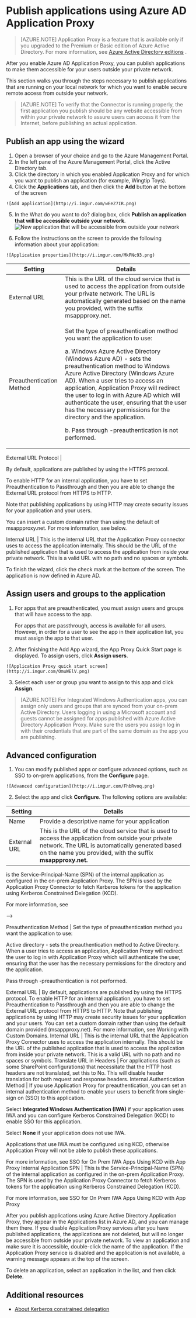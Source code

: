 <properties
	pageTitle="Publishing Apps with Azure AD Application Proxy | Windows Azure"
	description="Covers how to publish on-premises applications using Azure AD Application Proxy."
	services="active-directory"
	documentationCenter=""
	authors="kgremban"
	manager="stevenpo"
	editor=""/>

<tags
	ms.service="active-directory"
	ms.date="12/02/2015"
	wacn.date=""/>


# Publish applications using Azure AD Application Proxy

> [AZURE.NOTE] Application Proxy is a feature that is available only if you upgraded to the Premium or Basic edition of Azure Active Directory. For more information, see [Azure Active Directory <!-- deleted by customization editions](/documentation/articles/active-directory-editions) --><!-- keep by customization: begin --> editions](https://msdn.microsoft.com/zh-cn/library/azure/dn532272.aspx) <!-- keep by customization: end -->.

After you enable <!-- deleted by customization Windows --> Azure AD Application Proxy, you can publish applications to make them accessible <!-- deleted by customization to --><!-- keep by customization: begin --> for <!-- keep by customization: end --> your users outside your private network.

This <!-- deleted by customization article --><!-- keep by customization: begin --> section <!-- keep by customization: end --> walks you through the steps <!-- keep by customization: begin --> necessary <!-- keep by customization: end --> to publish applications that are running on your local network for which you want to enable secure remote access from outside your network.

> [AZURE.NOTE] To verify that the Connector is running properly, the first application you publish should be any website accessible from within your private network to assure users can access it from the Internet, before publishing an actual application.

## Publish an app using the wizard

1. Open a browser of your choice and go to the Azure Management Portal.
2. In the left pane of the Azure Management Portal, click the Active Directory tab.
3. Click the directory in which you enabled Application Proxy and for which you want to publish an application (for example, Wingtip Toys).
4. Click the **Applications** tab, and then click the **Add** button at the bottom of the screen
<!-- deleted by customization
	![Add application](./media/active-directory-application-proxy-publish/aad_appproxy_selectdirectory.png)
-->
<!-- keep by customization: begin -->
	![Add application](http://i.imgur.com/wEeZ7IR.png)
<!-- keep by customization: end -->
5. In the What do you want to do? dialog box, click **Publish an application that will be accessible outside your network**.
	![New application that will be accessible from outside your <!-- deleted by customization network](./media/active-directory-application-proxy-publish/aad_appproxy_addapp.png) --><!-- keep by customization: begin --> network](http://i.imgur.com/Wj3vkyD.png) <!-- keep by customization: end -->

6. Follow the instructions on the screen to provide the following information about your application:
<!-- deleted by customization
	![Application properties](./media/active-directory-application-proxy-publish/aad_appproxy_appproperties.png)
-->
<!-- keep by customization: begin -->
	![Application properties](http://i.imgur.com/MkPNc93.png)
<!-- keep by customization: end -->

**Setting** | **Details**
---|---
External URL | This is the URL of the cloud service that is used to access the application from outside your private network. The URL is automatically generated based on the name you provided, with the suffix msappproxy.net.
Preauthentication <!-- deleted by customization method --><!-- keep by customization: begin --> Method <!-- keep by customization: end --> | <p>Set the type of preauthentication method you want the application to use:</p><p>a. Windows Azure Active Directory (Windows Azure AD) - <!-- keep by customization: begin --> sets the preauthentication method to Windows Azure Active Directory (Windows Azure AD). <!-- keep by customization: end --> When a user tries to access an application, Application Proxy will redirect the user to log in with Azure AD which will authenticate the user, ensuring that the user has the necessary permissions for the directory and the application.</p> <p>b. Pass through <!-- deleted by customization - preauthentication --><!-- keep by customization: begin --> -preauthentication <!-- keep by customization: end --> is not performed.</p>
<!-- deleted by customization
External URL Protocol | <p>By default, applications are published by using the HTTPS protocol. The service will automatically redirect users who type the URL with http.</p> <p>To enable HTTP for an internal application, you have to set the preauthentication method to Passthrough and then you are able to change the External URL protocol from HTTPS to HTTP. Note that publishing applications by using HTTP may create security issues for your application and your users.</p> <p>You can insert a custom domain rather than using the default suffix msappproxy.net. For more information, see [Working with custom domains](/documentation/articles/active-directory-application-proxy-custom-domains).</p>
Internal URL | <p>This is the internal URL that the Application Proxy connector uses to access the application internally. This should be the URL of the published application that is used to access the application from inside your private network. This is a valid URL with no spaces or symbols.</p> <p>You can specify a specific path on the backend server to publish, while the rest of the server is not published. This allows you to publish, for example, different sites located on the same SharePoint server with different names and access rules.</p> <p>The path is specified in the internal URL field and will be visible in the external URL. The internal and external paths must be identical.</p>
-->
<!-- keep by customization: begin -->
External URL Protocol | <p>By default, applications are published by using the HTTPS protocol.</p> <p>To enable HTTP for an internal application, you have to set Preauthentication to Passthrough and then you are able to change the External URL protocol from HTTPS to HTTP.</p> <p>Note that publishing applications by using HTTP may create security issues for your application and your users.</p> <p>You can insert a custom domain rather than using the default of msappproxy.net. For more information, see below.</p>
Internal URL | This is the internal URL that the Application Proxy connector uses to access the application internally. This should be the URL of the published application that is used to access the application from inside your private network. This is a valid URL with no path and no spaces or symbols.
<!-- keep by customization: end -->

To finish the wizard, click the check mark at the bottom of the screen. The application is now defined in Azure AD.


## Assign users and groups to the application

1. For apps that are preauthenticated, you must assign users and groups that will have access to the app. <p>For apps that are passthrough, access is available for all users. However, in order for a user to see the app in their application list, you must assign the app to that user.
2. After finishing the Add App wizard, the App Proxy Quick Start page is displayed. To assign users, click **Assign users**.
<!-- deleted by customization
	![Application Proxy quick start screen](./media/active-directory-application-proxy-publish/quickstart.png)
-->
<!-- keep by customization: begin -->
	![Application Proxy quick start screen](http://i.imgur.com/OmuWElV.png)
<!-- keep by customization: end -->
3. Select each user or group you want to assign to this app and click **Assign**.

> [AZURE.NOTE] For Integrated Windows Authentication apps, you can assign only users and groups that are synced from your on-prem Active Directory. Users logging in using a Microsoft account and guests cannot be assigned for apps published with Azure Active Directory Application Proxy. Make sure the users you assign log in with their credentials that are part of the same domain as the app you are publishing.

## Advanced configuration

1. You can modify published apps or configure advanced options, such as SSO to on-prem applications, from the <!-- deleted by customization Configure --><!-- keep by customization: begin --> **Configure** <!-- keep by customization: end --> page.
<!-- deleted by customization
	![Advanced configuration](./media/active-directory-application-proxy-publish/advancedconfig.png)
-->
<!-- keep by customization: begin -->
	![Advanced configuration](http://i.imgur.com/FhbRvoq.png)
<!-- keep by customization: end -->

2. Select the app and click **Configure**. The following options are available:

**Setting** | **Details**
---|---
Name | Provide a descriptive name for your application
External URL | This is the URL of the cloud service that is used to access the application from outside your private network. The URL is automatically generated based on the name you provided, with the suffix <!-- deleted by customization msappproxy.net. --><!-- keep by customization: begin --> **msappproxy.net.** <!-- keep by customization: end -->
<!-- deleted by customization
Preauthentication method | <p>Set the type of preauthentication method you want the application to use:</p><p>a. Windows Azure Active Directory (Windows Azure AD) - When a user tries to access an application, Application Proxy will redirect the user to log in with Azure AD which will authenticate the user, ensuring that the user has the necessary permissions for the directory and the application.</p> <p>b. Pass through - preauthentication is not performed.</p>
External URL Protocol | <p>By default, applications are published by using the HTTPS protocol. The service will automatically redirect users who type the URL with http.</p> <p>To enable HTTP for an internal application, you have to set the preauthentication method to Passthrough and then you are able to change the External URL protocol from HTTPS to HTTP. Note that publishing applications by using HTTP may create security issues for your application and your users.</p> <p>You can insert a custom domain rather than using the default suffix msappproxy.net. For more information, see [Working with custom domains](/documentation/articles/active-directory-application-proxy-custom-domains).</p>
Internal URL | <p>This is the internal URL that the Application Proxy connector uses to access the application internally. This should be the URL of the published application that is used to access the application from inside your private network. This is a valid URL with no spaces or symbols.</p> <p>You can specify a specific path on the backend server to publish, while the rest of the server is not published. This allows you to publish, for example, different sites located on the same SharePoint server with different names and access rules.</p> <p>The path is specified in the internal URL field and will be visible in the external URL. The internal and external paths must be identical.</p>
Translate URL in headers | For applications (such as some SharePoint configurations) that necessitate that the HTTP host headers are not translated, set this to **No**. This will disable header translation for both request and response headers.
Internal authentication method | <p>If you use Application Proxy for preauthentication, you can set an internal authentication method to enable your users to benefit from single sign-on (SSO) to this application.</p> <p> Select **Integrated Windows Authentication (IWA)** if your application uses IWA and you can configure Kerberos Constrained Delegation (KCD) to enable SSO for this application. Applications that use IWA must be configured using KCD, otherwise Application Proxy will not be able to publish these applications.</p> <p>Select **None** if your application does not use IWA.</p> <p>For more information, see [Single sign-on with App Proxy](/documentation/articles/active-directory-application-proxy-sso-using-kcd).</p>
Internal Application SPN | <!-- deleted by customization <p>This --> is the Service-Principal-Name (SPN) of the internal application as configured in the on-prem Application Proxy. The SPN is used by the Application Proxy Connector to fetch Kerberos tokens for the application using Kerberos Constrained Delegation <!-- deleted by customization (KCD).</p> <p>For --><!-- keep by customization: begin --> (KCD). <p> For <!-- keep by customization: end --> more information, see <!-- deleted by customization [Enable single-sign on](/documentation/articles/active-directory-application-proxy-sso-using-kcd).</p> -->
-->
<!-- keep by customization: begin -->
Preauthentication Method | Set the type of preauthentication method you want the application to use:<p>Active directory - sets the preauthentication method to Active Directory. When a user tries to access an application, Application Proxy will redirect the user to log in with Application Proxy which will authenticate the user, ensuring that the user has the necessary permissions for the directory and the application.</p><p> Pass through -preauthentication is not performed.</p>
External URL | By default, applications are published by using the HTTPS protocol. To enable HTTP for an internal application, you have to set Preauthentication to Passthrough and then you are able to change the External URL protocol from HTTPS to HTTP. Note that publishing applications by using HTTP may create security issues for your application and your users. You can set a custom domain rather than using the default domain provided (msappproxy.net). For more information, see Working with Custom Domains.
Internal URL | This is the internal URL that the Application Proxy Connector uses to access the application internally. This should be the URL of the published application that is used to access the application from inside your private network. This is a valid URL with no path and no spaces or symbols.
Translate URL in Headers | For applications (such as some SharePoint configurations) that necessitate that the HTTP host headers are not translated, set this to No. This will disable header translation for both request and response headers.
Internal Authentication Method | If you use Application Proxy for preauthentication, you can set an internal authentication method to enable your users to benefit from single-sign on (SSO) to this application. <p> Select **Integrated Windows Authentication (IWA)** if your application uses IWA and you can configure Kerberos Constrained Delegation (KCD) to enable SSO for this application. <p> Select **None** if your application does not use IWA. <p> Applications that use IWA must be configured using KCD, otherwise Application Proxy will not be able to publish these applications. <p> For more information, see SSO for On Prem IWA Apps Using KCD with App Proxy
Internal Application SPN | <!-- deleted by customization <p>This -->This is the Service-Principal-Name (SPN) of the internal application as configured in the on-prem Application Proxy. The SPN is used by the Application Proxy Connector to fetch Kerberos tokens for the application using Kerberos Constrained Delegation <!-- deleted by customization (KCD).</p> <p>For --><!-- keep by customization: begin --> (KCD). <p> For <!-- keep by customization: end --> more information, see <!-- deleted by customization [Enable single-sign on](/documentation/articles/active-directory-application-proxy-sso-using-kcd).</p> -->SSO for On Prem IWA Apps Using KCD with App Proxy
<!-- keep by customization: end -->

After you publish applications using Azure Active Directory Application Proxy, they appear in the Applications list in Azure AD, and you can manage them there.
If you disable Application Proxy services after you have published applications, the applications are not deleted, but will no longer be accessible from outside your private network.
To view an application and make sure it is accessible, double-click the name of the application. If the Application Proxy service is disabled and the application is not available, a warning message appears at the top of the screen.
<!-- deleted by customization

To delete an application, select an application in the list and then click **Delete**.

## See also
There's a lot more you can do with Application Proxy:

- [Enable Application Proxy](/documentation/articles/active-directory-application-proxy-enable)
- [Publish applications using your own domain name](/documentation/articles/active-directory-application-proxy-custom-domains)
- [Enable single-sign on](/documentation/articles/active-directory-application-proxy-sso-using-kcd)
- [Enable conditional access](/documentation/articles/active-directory-application-proxy-conditional-access)
- [Working with claims aware applications](/documentation/articles/active-directory-application-proxy-claims-aware-apps)
- [Troubleshoot issues you're having with Application Proxy](/documentation/articles/active-directory-application-proxy-troubleshoot)

## Learn more about Application Proxy
- [Take a look here at our online help](/documentation/articles/active-directory-application-proxy-enable)
- [Check out the Application Proxy blog](http://blogs.technet.com/b/applicationproxyblog/)
- [Watch our videos on Channel 9!](http://channel9.msdn.com/events/Ignite/2015/BRK3864)
-->
<!-- keep by customization: begin -->
To delete an application, select an application in the list, and then click **Delete**.
<!-- keep by customization: end -->

## Additional resources

* [About Kerberos constrained delegation](http://technet.microsoft.com/zh-cn/library/cc995228.aspx)
